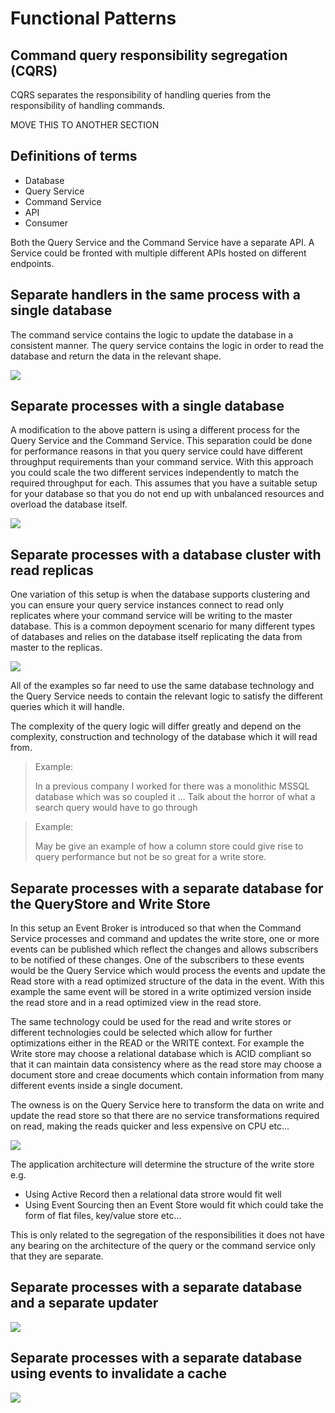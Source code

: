 # Functional Patterns


## Command query responsibility segregation (CQRS)

CQRS separates the responsibility of handling queries from the responsibility of handling commands.  

MOVE THIS TO ANOTHER SECTION
## Definitions of terms

- Database
- Query Service
- Command Service
- API
- Consumer

Both the Query Service and the Command Service have a separate API.  A Service could be fronted with multiple different APIs hosted on different endpoints.

## Separate handlers in the same process with a single database

The command service contains the logic to update the database in a consistent manner.  The query service contains the logic in order to read the database and return the data in the relevant shape.

![](images/cqrs-no-message-bus.png)

## Separate processes with a single database

A modification to the above pattern is using a different process for the Query Service and the Command Service.  This separation could be done for performance reasons in that you query service could have different throughput requirements than your command service.   With this approach you could scale the two different services independently to match the required throughput for each.  This assumes that you have a suitable setup for your database so that you do not end up with unbalanced resources and overload the database itself.

![](images/cqrs-no-message-bus-separate-processes.png)

## Separate processes with a database cluster with read replicas

One variation of this setup is when the database supports clustering and you can ensure your query service instances connect to read only replicates where your command service will be writing to the master database.  This is a common depoyment scenario for many different types of databases and relies on the database itself replicating the data from master to the replicas.

![](images/cqrs-no-message-bus-read-replicas.png)

All of the examples so far need to use the same database technology and the Query Service needs to contain the relevant logic to satisfy the different queries which it will handle.

The complexity of the query logic will differ greatly and depend on the complexity, construction and technology of the database which it will read from.

> Example:
>
> In a previous company I worked for there was a monolithic MSSQL database which was so coupled it ...  Talk about the horror of what a search query would have to go through

> Example:
>
> May be give an example of how a column store could give rise to query performance but not be so great for a write store.


## Separate processes with a separate database for the QueryStore and Write Store

In this setup an Event Broker is introduced so that when the Command Service processes and command and updates the write store, one or more events can be published which reflect the changes and allows subscribers to be notified of these changes.  One of the subscribers to these events would be the Query Service which would process the events and update the Read store with a read optimized structure of the data in the event.  With this example the same event will be stored in a write optimized version inside the read store and in a read optimized view in the read store.

The same technology could be used for the read and write stores or different technologies could be selected which allow for further optimizations either in the READ or the WRITE context.  For example the Write store may choose a relational database which is ACID compliant so that it can maintain data consistency where as the read store may choose a document store and creae documents which contain information from many different events inside a single document.

The owness is on the Query Service here to transform the data on write and update the read store so that there are no service transformations required on read, making the reads quicker and less expensive on CPU etc...

![](images/cqrs-with-message-bus.png)

The application architecture will determine the structure of the write store e.g.  
- Using Active Record then a relational data strore would fit well
- Using Event Sourcing then an Event Store would fit which could take the form of flat files, key/value store etc...


This is only related to the segregation of the responsibilities it does not have any bearing on the architecture of the query or the command service only that they are separate.

## Separate processes with a separate database and a separate updater

![](images/cqrs-with-message-bus-and-updater.png)

## Separate processes with a separate database using events to invalidate a cache

![](images/cqrs-with-message-bus-and-cache.png)




